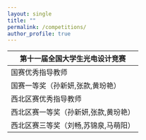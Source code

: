 ```yaml
---
layout: single
title: ""
permalink: /competitions/
author_profile: true
---
```


|  第十一届全国大学生光电设计竞赛  |
|  ----  |
| 国赛优秀指导教师 |
| 国赛一等奖（孙新妍,张款,黄玢艳） |
| 西北区赛优秀指导教师 |
| 西北区赛一等奖（孙新妍,张款,黄玢艳） |
| 西北区赛三等奖（刘畅,苏锦泉,马萌阳） |
